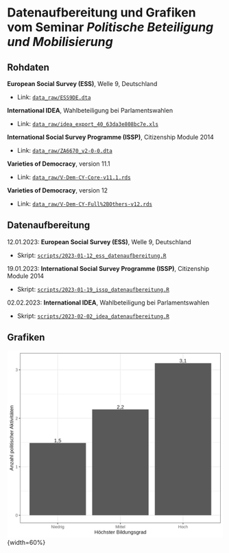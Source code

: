 # Datenaufbereitung und Grafiken vom Seminar _Politische Beteiligung und Mobilisierung_

## Rohdaten

**European Social Survey (ESS)**, Welle 9, Deutschland

  - Link: [`data_raw/ESS9DE.dta`](data_raw/ESS9DE.dta)

**International IDEA**, Wahlbeteiligung bei Parlamentswahlen

  - Link: [`data_raw/idea_export_40_63da3e808bc7e.xls`](data_raw/idea_export_40_63da3e808bc7e.xls)

**International Social Survey Programme (ISSP)**, Citizenship Module 2014

  - Link: [`data_raw/ZA6670_v2-0-0.dta`](data_raw/ZA6670_v2-0-0.dta)
  
**Varieties of Democracy**, version 11.1

  - Link: [`data_raw/V-Dem-CY-Core-v11.1.rds`](data_raw/V-Dem-CY-Core-v11.1.rds)

**Varieties of Democracy**, version 12

  - Link: [`data_raw/V-Dem-CY-Full%2BOthers-v12.rds`](data_raw/V-Dem-CY-Full%2BOthers-v12.rds)


## Datenaufbereitung

12.01.2023: **European Social Survey (ESS)**, Welle 9, Deutschland

  - Skript: [`scripts/2023-01-12_ess_datenaufbereitung.R`](scripts/2023-01-12_ess_datenaufbereitung.R)

19.01.2023: **International Social Survey Programme (ISSP)**, Citizenship Module 2014

  - Skript: [`scripts/2023-01-19_issp_datenaufbereitung.R`](scripts/2023-01-19_issp_datenaufbereitung.R)
  
02.02.2023: **International IDEA**, Wahlbeteiligung bei Parlamentswahlen

  - Skript: [`scripts/2023-02-02_idea_datenaufbereitung.R`](scripts/2023-02-02_idea_datenaufbereitung.R)
  
  
## Grafiken

![Test](figures/2022-11-24_edu.png){width=60%} 


